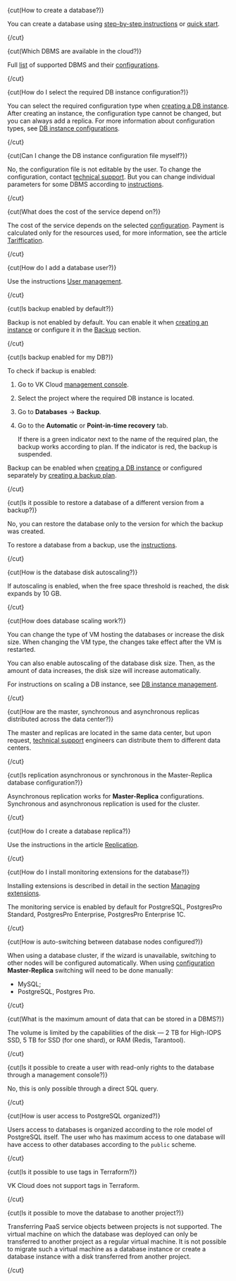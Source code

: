 {cut(How to create a database?)}

You can create a database using [step-by-step instructions](../instructions/create) or [quick start](../quick-start).

{/cut}

{cut(Which DBMS are available in the cloud?)}

Full [list](../types) of supported DBMS and their [configurations](../concepts/work-configs).

{/cut}

{cut(How do I select the required DB instance configuration?)}

You can select the required configuration type when [creating a DB instance](../instructions/create). After creating an instance, the configuration type cannot be changed, but you can always add a replica. For more information about configuration types, see [DB instance configurations](../concepts/work-configs).

{/cut}

{cut(Can I change the DB instance configuration file myself?)}

No, the configuration file is not editable by the user. To change the configuration, contact [technical support](mailto:support@mcs.mail.ru). But you can change individual parameters for some DBMS according to [instructions](../instructions/db-config).

{/cut}

{cut(What does the cost of the service depend on?)}

The cost of the service depends on the selected [configuration](../concepts/work-configs). Payment is calculated only for the resources used, for more information, see the article [Tariffication](../tariffication).

{/cut}

{cut(How do I add a database user?)}

Use the instructions [User management](../instructions/users).

{/cut}

{cut(Is backup enabled by default?)}

Backup is not enabled by default. You can enable it when [creating an instance](../instructions/create) or configure it in the [Backup](https://msk.cloud.vk.com/app/en/services/databases/backups) section.

{/cut}

{cut(Is backup enabled for my DB?)}

To check if backup is enabled:

1. Go to VK Cloud [management console](https://msk.cloud.vk.com/app/en).
1. Select the project where the required DB instance is located.
1. Go to **Databases** → **Backup**.
1. Go to the **Automatic** or **Point-in-time recovery** tab.

   If there is a green indicator next to the name of the required plan, the backup works according to plan. If the indicator is red, the backup is suspended.

Backup can be enabled when [creating a DB instance](../instructions/create) or configured separately by [creating a backup plan](/en/storage/backups/instructions/create-backup-plan).

{/cut}

{cut(Is it possible to restore a database of a different version from a backup?)}

No, you can restore the database only to the version for which the backup was created.

To restore a database from a backup, use the [instructions](/en/storage/backups/instructions/restore-from-backup).

{/cut}

{cut(How is the database disk autoscaling?)}

If autoscaling is enabled, when the free space threshold is reached, the disk expands by 10 GB.

{/cut}

{cut(How does database scaling work?)}

You can change the type of VM hosting the databases or increase the disk size. When changing the VM type, the changes take effect after the VM is restarted.

You can also enable autoscaling of the database disk size. Then, as the amount of data increases, the disk size will increase automatically.

For instructions on scaling a DB instance, see [DB instance management](../instructions).

{/cut}

{cut(How are the master, synchronous and asynchronous replicas distributed across the data center?)}

The master and replicas are located in the same data center, but upon request, [technical support](mailto:support@mcs.mail.ru) engineers can distribute them to different data centers.

{/cut}

{cut(Is replication asynchronous or synchronous in the Master-Replica database configuration?)}

Asynchronous replication works for **Master-Replica** configurations. Synchronous and asynchronous replication is used for the cluster.

{/cut}

{cut(How do I create a database replica?)}

Use the instructions in the article [Replication](../instructions/replication).

{/cut}

{cut(How do I install monitoring extensions for the database?)}

Installing extensions is described in detail in the section [Managing extensions](../instructions/managing-extensions).

The monitoring service is enabled by default for PostgreSQL, PostgresPro Standard, PostgresPro Enterprise, PostgresPro Enterprise 1C.

{/cut}

{cut(How is auto-switching between database nodes configured?)}

When using a database cluster, if the wizard is unavailable, switching to other nodes will be configured automatically. When using [configuration](../concepts/work-configs) **Master-Replica** switching will need to be done manually:

- MySQL;
- PostgreSQL, Postgres Pro.

{/cut}

{cut(What is the maximum amount of data that can be stored in a DBMS?)}

The volume is limited by the capabilities of the disk — 2 TB for High-IOPS SSD, 5 TB for SSD (for one shard), or RAM (Redis, Tarantool).

{/cut}

{cut(Is it possible to create a user with read-only rights to the database through a management console?)}

No, this is only possible through a direct SQL query.

{/cut}

{cut(How is user access to PostgreSQL organized?)}

Users access to databases is organized according to the role model of PostgreSQL itself. The user who has maximum access to one database will have access to other databases according to the `public` scheme.

{/cut}

{cut(Is it possible to use tags in Terraform?)}

VK Cloud does not support tags in Terraform.

{/cut}

{cut(Is it possible to move the database to another project?)}

Transferring PaaS service objects between projects is not supported. The virtual machine on which the database was deployed can only be transferred to another project as a regular virtual machine. It is not possible to migrate such a virtual machine as a database instance or create a database instance with a disk transferred from another project.

{/cut}
